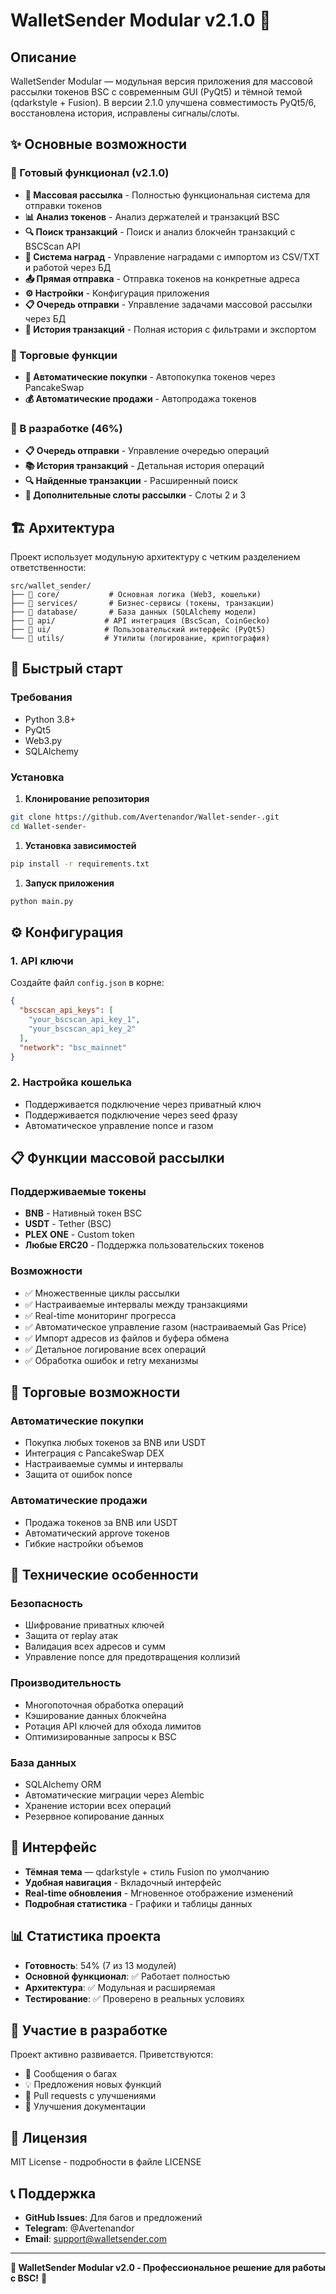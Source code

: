 # WalletSender Modular v2.1.0 🚀

## Описание

WalletSender Modular — модульная версия приложения для массовой рассылки токенов BSC с современным GUI (PyQt5) и тёмной темой (qdarkstyle + Fusion). В версии 2.1.0 улучшена совместимость PyQt5/6, восстановлена история, исправлены сигналы/слоты.

## ✨ Основные возможности

### 🎯 Готовый функционал (v2.1.0)

- **📨 Массовая рассылка** - Полностью функциональная система для отправки токенов
- **📊 Анализ токенов** - Анализ держателей и транзакций BSC
- **🔍 Поиск транзакций** - Поиск и анализ блокчейн транзакций с BSCScan API  
- **🎁 Система наград** - Управление наградами с импортом из CSV/TXT и работой через БД
- **📤 Прямая отправка** - Отправка токенов на конкретные адреса
- **⚙️ Настройки** - Конфигурация приложения
- **📋 Очередь отправки** - Управление задачами массовой рассылки через БД
- **📜 История транзакций** - Полная история с фильтрами и экспортом

### 🛒 Торговые функции

- **🛌 Автоматические покупки** - Автопокупка токенов через PancakeSwap
- **💰 Автоматические продажи** - Автопродажа токенов

### 🔧 В разработке (46%)

- **📋 Очередь отправки** - Управление очередью операций
- **📚 История транзакций** - Детальная история операций
- **🔍 Найденные транзакции** - Расширенный поиск
- **💎 Дополнительные слоты рассылки** - Слоты 2 и 3

## 🏗️ Архитектура

Проект использует модульную архитектуру с четким разделением ответственности:

```text
src/wallet_sender/
├── 📁 core/           # Основная логика (Web3, кошельки)
├── 📁 services/       # Бизнес-сервисы (токены, транзакции)
├── 📁 database/       # База данных (SQLAlchemy модели)
├── 📁 api/           # API интеграция (BscScan, CoinGecko)
├── 📁 ui/            # Пользовательский интерфейс (PyQt5)
└── 📁 utils/         # Утилиты (логирование, криптография)
```

## 🚀 Быстрый старт

### Требования

- Python 3.8+
- PyQt5
- Web3.py
- SQLAlchemy

### Установка

1. **Клонирование репозитория**

```bash
git clone https://github.com/Avertenandor/Wallet-sender-.git
cd Wallet-sender-
```

1. **Установка зависимостей**

```bash
pip install -r requirements.txt
```

1. **Запуск приложения**

```bash
python main.py
```

## ⚙️ Конфигурация

### 1. API ключи

Создайте файл `config.json` в корне:

```json
{
  "bscscan_api_keys": [
    "your_bscscan_api_key_1",
    "your_bscscan_api_key_2"
  ],
  "network": "bsc_mainnet"
}
```

### 2. Настройка кошелька

- Поддерживается подключение через приватный ключ
- Поддерживается подключение через seed фразу
- Автоматическое управление nonce и газом

## 📋 Функции массовой рассылки

### Поддерживаемые токены

- **BNB** - Нативный токен BSC
- **USDT** - Tether (BSC)
- **PLEX ONE** - Custom token
- **Любые ERC20** - Поддержка пользовательских токенов

### Возможности

- ✅ Множественные циклы рассылки
- ✅ Настраиваемые интервалы между транзакциями
- ✅ Real-time мониторинг прогресса
- ✅ Автоматическое управление газом (настраиваемый Gas Price)
- ✅ Импорт адресов из файлов и буфера обмена
- ✅ Детальное логирование всех операций
- ✅ Обработка ошибок и retry механизмы

## 🛒 Торговые возможности

### Автоматические покупки

- Покупка любых токенов за BNB или USDT
- Интеграция с PancakeSwap DEX
- Настраиваемые суммы и интервалы
- Защита от ошибок nonce

### Автоматические продажи  

- Продажа токенов за BNB или USDT
- Автоматический approve токенов
- Гибкие настройки объемов

## 🔧 Технические особенности

### Безопасность

- Шифрование приватных ключей
- Защита от replay атак
- Валидация всех адресов и сумм
- Управление nonce для предотвращения коллизий

### Производительность

- Многопоточная обработка операций
- Кэширование данных блокчейна
- Ротация API ключей для обхода лимитов
- Оптимизированные запросы к BSC

### База данных

- SQLAlchemy ORM
- Автоматические миграции через Alembic
- Хранение истории всех операций
- Резервное копирование данных

## 🎨 Интерфейс

- **Тёмная тема** — qdarkstyle + стиль Fusion по умолчанию
- **Удобная навигация** - Вкладочный интерфейс
- **Real-time обновления** - Мгновенное отображение изменений
- **Подробная статистика** - Графики и таблицы данных

## 📊 Статистика проекта

- **Готовность**: 54% (7 из 13 модулей)
- **Основной функционал**: ✅ Работает полностью
- **Архитектура**: ✅ Модульная и расширяемая
- **Тестирование**: ✅ Проверено в реальных условиях

## 🤝 Участие в разработке

Проект активно развивается. Приветствуются:

- 🐛 Сообщения о багах
- 💡 Предложения новых функций  
- 🔧 Pull requests с улучшениями
- 📖 Улучшения документации

## 📄 Лицензия

MIT License - подробности в файле LICENSE

## 📞 Поддержка

- **GitHub Issues**: Для багов и предложений
- **Telegram**: @Avertenandor
- **Email**: <support@walletsender.com>

---

**🎯 WalletSender Modular v2.0 - Профессиональное решение для работы с BSC!** 🚀



